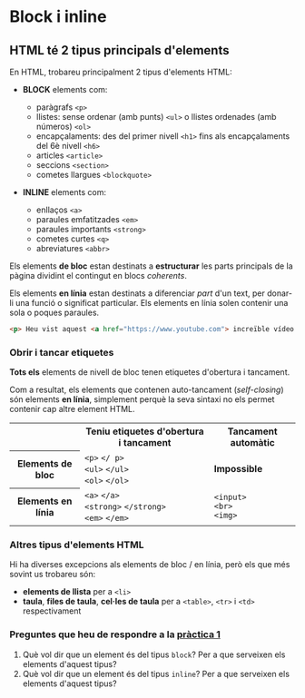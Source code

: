 # Block i inline

## HTML té 2 <strong> tipus </strong> principals d'elements

En HTML, trobareu principalment 2 tipus d'elements HTML:

* **BLOCK** elements com:

  * paràgrafs `<p>`
  * llistes: sense ordenar (amb punts) `<ul>` o llistes ordenades (amb números) `<ol>`
  * encapçalaments: des del primer nivell `<h1>` fins als encapçalaments del 6è nivell `<h6>`
  * articles `<article>`
  * seccions `<section>`
  * cometes llargues `<blockquote>`

* **INLINE** elements com:

  * enllaços `<a>`
  * paraules emfatitzades `<em>`
  * paraules importants `<strong>`
  * cometes curtes `<q>`
  * abreviatures `<abbr>`

Els elements **de bloc** estan destinats a **estructurar** les parts principals de la pàgina dividint el contingut en blocs _coherents_.

Els elements **en línia** estan destinats a diferenciar _part_ d'un text, per donar-li una funció o significat particular. Els elements en línia solen contenir una sola o poques paraules.

```html
<p> Heu vist aquest <a href="https://www.youtube.com"> increïble vídeo </a> a YouTube? </p>
```

### Obrir i tancar etiquetes

**Tots els** elements de nivell de bloc tenen etiquetes d'obertura i tancament.

Com a resultat, els elements que contenen auto-tancament (*self-closing*) són elements **en línia**, simplement perquè la seva sintaxi no els permet contenir cap altre element HTML.

<div class = "table">
  <table>
    <tr>
      <th class = "empty"> </th>
      <th> Teniu etiquetes d'obertura i tancament </th>
      <th> Tancament automàtic </th>
    </tr>
    <tr>
      <th> Elements de bloc </th>
      <td>
        <code>&lt;p&gt;</code>
        <code>&lt;/ p&gt;</code>
        <br>
        <code>&lt;ul&gt;</code>
        <code>&lt;/ul&gt;</code>
        <br>
        <code>&lt;ol&gt;</code>
        <code>&lt;/ol&gt;</code>
      </td>
      <td>
        <strong> Impossible </strong>
      </td>
    </tr>
    <tr>
      <th> Elements en línia </th>
      <td>
        <code>&lt;a&gt;</code>
        <code>&lt;/a&gt;</code>
        <br>
        <code>&lt;strong&gt;</code>
        <code>&lt;/strong&gt;</code>
        <br>
        <code>&lt;em&gt;</code>
        <code>&lt;/em&gt;</code>
      </td>
      <td>
        <code>&lt;input&gt;</code>
        <br>
        <code>&lt;br&gt;</code>
        <br>
        <code>&lt;img&gt;</code>
      </td>
    </tr>
  </table>
</div>

### Altres tipus d'elements HTML

Hi ha diverses excepcions als elements de bloc / en línia, però els que més sovint us trobareu són:

* **elements de llista** per a `<li>`
* **taula**, **files de taula**, **cel·les de taula** per a `<table>`, `<tr>` i `<td>` respectivament

### Preguntes que heu de respondre a la [pràctica 1](https://moodle.insjoaquimmir.cat/mod/assign/view.php?id=42051)

1. Què vol dir que un element és del tipus `block`? Per a que serveixen els elements d'aquest tipus?
2. Què vol dir que un element és del tipus `inline`? Per a que serveixen els elements d'aquest tipus?
